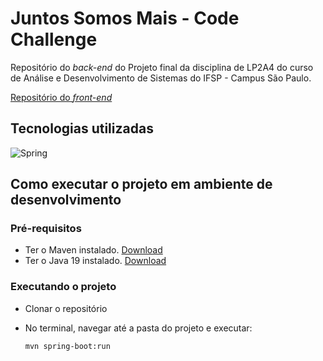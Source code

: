 # Juntos Somos Mais - Code Challenge
Repositório do *back-end* do Projeto final da disciplina de LP2A4 do curso de Análise e Desenvolvimento de Sistemas do IFSP - Campus São Paulo.

[Repositório do *front-end*](https://github.com/wilsonbrandao/ProjetoLP2-FrontEnd)

## Tecnologias utilizadas

![Spring](https://img.shields.io/badge/spring-%236DB33F.svg?style=for-the-badge&logo=spring&logoColor=white)


## Como executar o projeto em ambiente de desenvolvimento

### Pré-requisitos
- Ter o Maven instalado. [Download](https://maven.apache.org/download.cgi)
- Ter o Java 19 instalado. [Download](https://www.oracle.com/br/java/technologies/javase-downloads.html)

### Executando o projeto
- Clonar o repositório
- No terminal, navegar até a pasta do projeto e executar:

   ```bash
   mvn spring-boot:run
   ```

